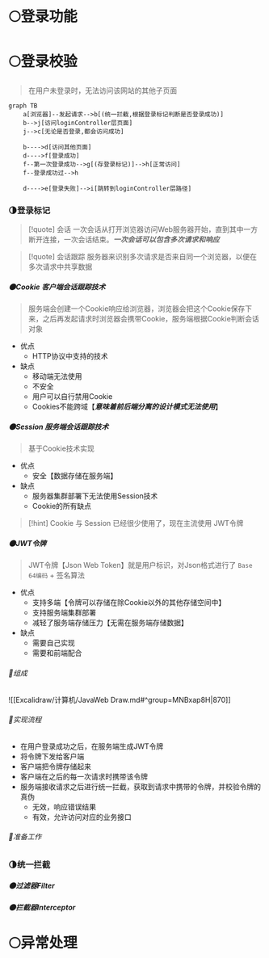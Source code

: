 # 🌕登录功能


# 🌕登录校验
>在用户未登录时，无法访问该网站的其他子页面

```mermaid
graph TB
	a[浏览器]--发起请求-->b[(统一拦截,根据登录标记判断是否登录成功)]
	b-->j[访问loginController层页面]
	j-->c[无论是否登录,都会访问成功]
	
	b---->d[访问其他页面]
	d---->f[登录成功]
	f--第一次登录成功-->g[(存登录标记)]-->h[正常访问]
	f--登录成功过-->h

	d---->e[登录失败]-->i[跳转到loginController层路径]
```
### 🌗登录标记
>[!quote] 会话
>一次会话从打开浏览器访问Web服务器开始，直到其中一方断开连接，一次会话结束。***一次会话可以包含多次请求和响应***

>[!quote] 会话跟踪
>服务器来识别多次请求是否来自同一个浏览器，以便在多次请求中共享数据
##### 🌑Cookie 客户端会话跟踪技术
>服务端会创建一个Cookie响应给浏览器，浏览器会把这个Cookie保存下来，之后再发起请求时浏览器会携带Cookie，服务端根据Cookie判断会话对象

- 优点
	- HTTP协议中支持的技术
- 缺点
	- 移动端无法使用
	- 不安全
	- 用户可以自行禁用Cookie
	- Cookies不能跨域【***意味着前后端分离的设计模式无法使用***】
##### 🌑Session 服务端会话跟踪技术
>基于Cookie技术实现

- 优点
	- 安全【数据存储在服务端】
- 缺点
	- 服务器集群部署下无法使用Session技术
	- Cookie的所有缺点

>[!hint] Cookie 与 Session 已经很少使用了，现在主流使用 JWT令牌
##### 🌑JWT令牌
>JWT令牌【Json Web Token】就是用户标识，对Json格式进行了 `Base 64编码` + 签名算法

- 优点
	- 支持多端【令牌可以存储在除Cookie以外的其他存储空间中】
	- 支持服务端集群部署
	- 减轻了服务端存储压力【无需在服务端存储数据】
- 缺点
	- 需要自己实现
	- 需要和前端配合
###### 🌙组成
![[Excalidraw/计算机/JavaWeb Draw.md#^group=MNBxap8H|870]]
###### 🌙实现流程
- 在用户登录成功之后，在服务端生成JWT令牌
- 将令牌下发给客户端
- 客户端把令牌存储起来
- 客户端在之后的每一次请求时携带该令牌
- 服务端接收请求之后进行统一拦截，获取到请求中携带的令牌，并校验令牌的真伪
	- 无效，响应错误结果
	- 有效，允许访问对应的业务接口
###### 🌙准备工作





### 🌗统一拦截

##### 🌑过滤器Filter



##### 🌑拦截器Interceptor







# 🌕异常处理


